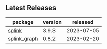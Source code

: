 ## Latest Releases
| package | version | released |
|--------------|-----------|-------------|
| [splink](https://github.com/moj-analytical-services/splink) | 3.9.3 | 2023-07-05 |
| [splink_graph](https://github.com/moj-analytical-services/splink_graph) | 0.8.2 | 2023-02-20 |
